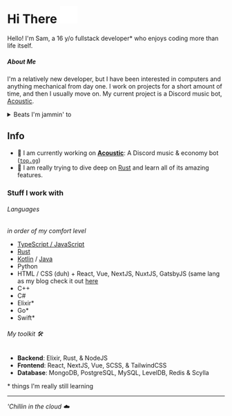 <h1>    
  Hi There
  <img src="wave.svg" width="40" height="40" alt="heyo">
</h1>
Hello! I'm Sam, a 16 y/o fullstack developer* who enjoys coding more than life itself.

##### About Me

I'm a relatively new developer, but I have been interested in computers and anything mechanical from day one. I work on projects for a short amount of time, and then I usually move on. My current project is a Discord music bot, [Acoustic](https://github.com/acousticly).

<details>
  <summary>Beats I'm jammin' to</summary>
  <a href=https://spotify-github-profile.vercel.app/api/view?uid=eszli7hrnvlnbd287ncscgu3q&redirect=true">
    <img alt="Spotify" src="https://spotify-github-profile.vercel.app/api/view?uid=eszli7hrnvlnbd287ncscgu3q&cover_image=false&theme=default">
  </a>
</details>

## Info

- **🔭** I am currently working on [**Acoustic**](https://github.com/acousticly): A Discord music & economy bot ([`top.gg`](https://top.gg/bot/816842865732091924))
- **🌱** I am really trying to dive deep on [Rust](https://www.rust-lang.org/learn/get-started) and learn all of its amazing features.

### Stuff I work with

###### Languages

_in order of my comfort level_

- [TypeScript / JavaScript](https://www.typescriptlang.org)
- [Rust](https://www.rust-lang.org/learn/get-started)
- [Kotlin](https://kotlinlang.org/) / [Java](https://github.com/openjdk/jdk/blob/master/doc/building.md)
- Python 
- HTML / CSS (duh) + React, Vue, NextJS, NuxtJS, GatsbyJS (same lang as my blog check it out [here](https://blog.jevestobs.dev)
- C++
- C#
- Elixir\*
- Go\*
- Swift\*

###### My toolkit 🛠️

- **Backend**: Elixir, Rust, & NodeJS
- **Frontend**: React, NextJS, Vue, SCSS, & TailwindCSS
- **Database**: MongoDB, PostgreSQL, MySQL, LevelDB, Redis & Scylla

\* things I'm really still learning

---

<em>'Chillin in the cloud ☁️</em>
